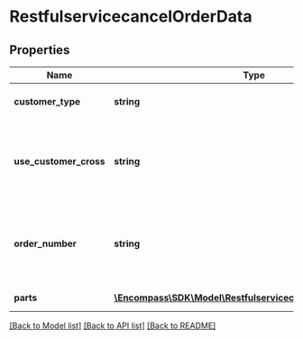 # RestfulservicecancelOrderData

## Properties
Name | Type | Description | Notes
------------ | ------------- | ------------- | -------------
**customer_type** | **string** | customer type (not used for all accounts) | [optional] 
**use_customer_cross** | **string** | map your customer number to ours (not available for all accounts) (y/n) | [optional] 
**order_number** | **string** | &#x60;orderNumber&#x60; from &#x60;orderStatus&#x60; service that the parts will be cancelled from | 
**parts** | [**\Encompass\SDK\Model\RestfulservicecancelOrderDataParts[]**](RestfulservicecancelOrderDataParts.md) | array of parts to cancel | 

[[Back to Model list]](../../README.md#documentation-for-models) [[Back to API list]](../../README.md#documentation-for-api-endpoints) [[Back to README]](../../README.md)

